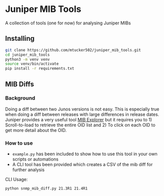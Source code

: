 # Juniper MIB Tools

A collection of tools (one for now) for analysing Juniper MIBs

## Installing

```bash
git clone https://github.com/mtucker502/juniper_mib_tools.git
cd juniper_mib_tools
python3 -m venv venv
source venv/bin/activate
pip install -r requirements.txt
```

## MIB Diffs

### Background

Doing a diff between two Junos versions is not easy. This is especially true when doing a diff between releases with large differences in release dates. Juniper provides a very useful tool [MIB Explorer](https://apps.juniper.net/mib-explorer/) but it requires you to 1) Scroll-to-load to retrieve the entire OID list and 2) To click on each OID to get more detail about the OID.

### How to use

- `example.py` has been included to show how to use this tool in your own scripts or automations
- A CLI tool has been provided which creates a CSV of the mib diff for further analysis

CLI Usage:

```bash
python snmp_mib_diff.py 21.3R1 21.4R1
```
